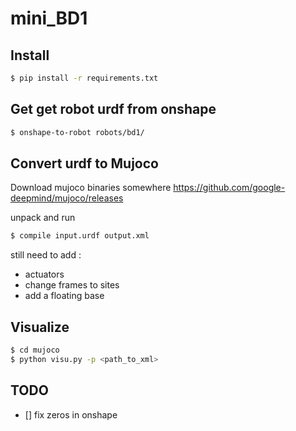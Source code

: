 # mini_BD1

## Install 
    
```bash
$ pip install -r requirements.txt
```

## Get get robot urdf from onshape
```bash
$ onshape-to-robot robots/bd1/
```

## Convert urdf to Mujoco

Download mujoco binaries somewhere https://github.com/google-deepmind/mujoco/releases

unpack and run

```bash
$ compile input.urdf output.xml
```

still need to add : 
- actuators
- change frames to sites
- add a floating base

## Visualize 

```bash
$ cd mujoco
$ python visu.py -p <path_to_xml>
```
## TODO  

- [] fix zeros in onshape